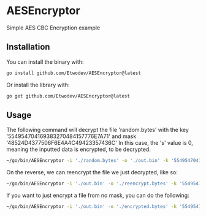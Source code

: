 # AESEncryptor
Simple AES CBC Encryption example

## Installation
You can install the binary with:
```sh
go install github.com/Etwodev/AESEncryptor@latest
```
Or install the library with:
```sh
go get github.com/Etwodev/AESEncryptor@latest
```


## Usage
The following command will decrypt the file 'random.bytes' with the key '554954704169383270484157776E7A71' and mask '48524D4377506F6E4A4C49423357436C'
In this case, the 's' value is 0, meaning the inputted data is encrypted, to be decrypted.
```sh
~/go/bin/AESEncryptor -i './random.bytes' -o './out.bin' -k '554954704169383270484157776E7A71' -m '48524D4377506F6E4A4C49423357436C' -s 0
```

On the reverse, we can reencrypt the file we just decrypted, like so:
```sh
~/go/bin/AESEncryptor -i './out.bin' -o './reencrypt.bytes' -k '554954704169383270484157776E7A71' -m '48524D4377506F6E4A4C49423357436C' -s 1
```

If you want to just encrypt a file from no mask, you can do the following:
```sh
~/go/bin/AESEncryptor -i './out.bin' -o './encrypted.bytes' -k '554954704169383270484157776E7A71' -s 1
```

